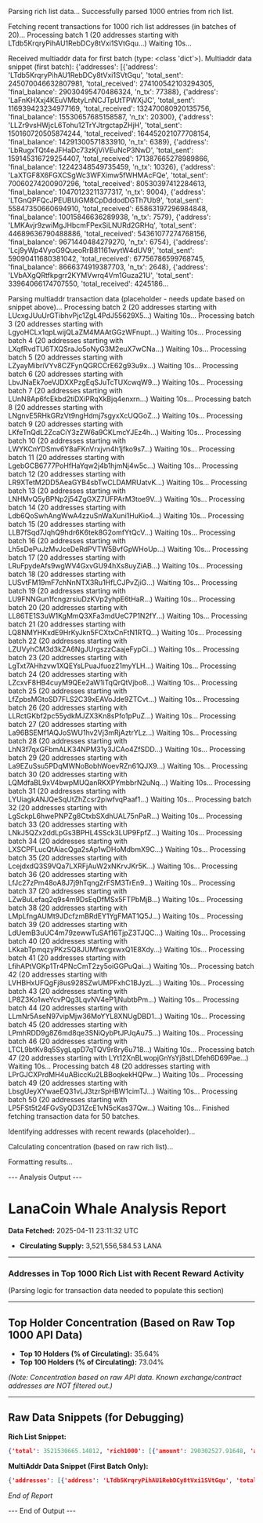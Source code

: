 
Parsing rich list data...
Successfully parsed 1000 entries from rich list.

Fetching recent transactions for 1000 rich list addresses (in batches of 20)...
Processing batch 1 (20 addresses starting with LTdb5KrqryPihAU1RebDCy8tVxi1SVtGqu...)
Waiting 10s...

Received multiaddr data for first batch (type: <class 'dict'>).
Multiaddr data snippet (first batch):
{'addresses': [{'address': 'LTdb5KrqryPihAU1RebDCy8tVxi1SVtGqu', 'total_sent': 245070046632807981, 'total_received': 274100542103294305, 'final_balance': 29030495470486324, 'n_tx': 77388}, {'address': 'LaFnKHXxj4KEuVMbtyLnNCJTpUtTPWXjJC', 'total_sent': 116939423234977169, 'total_received': 132470080920135756, 'final_balance': 15530657685158587, 'n_tx': 20300}, {'address': 'LLZr9vsHWjcL6Tohu12TrYJtrgctapZHjH', 'total_sent': 150160720505874244, 'total_received': 164452021077708154, 'final_balance': 14291300571833910, 'n_tx': 6389}, {'address': 'LbRugxTQt4eJFHaDc73zKjViVEuNcP3NwD', 'total_sent': 159145316729254407, 'total_received': 171387665278989866, 'final_balance': 12242348549735459, 'n_tx': 10326}, {'address': 'LaXTGF8X6FGXCSgWc3WFXimw5fWHMAcFQe', 'total_sent': 70060274200907296, 'total_received': 80530397412284613, 'final_balance': 10470123211377317, 'n_tx': 9004}, {'address': 'LTGnQPFQcJPEUBUiGM8CpDddodDGTh7Ub9', 'total_sent': 55847350660694910, 'total_received': 65863197296984848, 'final_balance': 10015846636289938, 'n_tx': 7579}, {'address': 'LMKAvjr9zwiMgJHbcmFPexSiLNURd2GRHq', 'total_sent': 44689636790488886, 'total_received': 54361077274768156, 'final_balance': 9671440484279270, 'n_tx': 6754}, {'address': 'Lcj9yWp4VyoG9QueoRrB81161wytW4dUV9', 'total_sent': 59090411680381042, 'total_received': 67756786599768745, 'final_balance': 8666374919387703, 'n_tx': 2648}, {'address': 'LVbAXgQRtfkpgrr2KYMVwrq4Vm1Guza21U', 'total_sent': 33964066174707550, 'total_received': 4245186...

Parsing multiaddr transaction data (placeholder - needs update based on snippet above)...
Processing batch 2 (20 addresses starting with LUcxgJUuUrGTibhvPjc1ZgL4PdJ55629X5...)
Waiting 10s...
Processing batch 3 (20 addresses starting with LgyoHCLx1qpLwijQLaZM4MAAtGGzWFnupt...)
Waiting 10s...
Processing batch 4 (20 addresses starting with LXqfRvdTU6TXQSraJo5oNyG3M2euX7wCNa...)
Waiting 10s...
Processing batch 5 (20 addresses starting with LZyayMibriVYv8CZFynQGRCCrE62g93u9x...)
Waiting 10s...
Processing batch 6 (20 addresses starting with LbvJNaEk7oeVJDXXPzgEqSJuTcTUXcwqW9...)
Waiting 10s...
Processing batch 7 (20 addresses starting with LUnN8Ap6fcEkbd2tiDXiPRqXkBjq4enxrn...)
Waiting 10s...
Processing batch 8 (20 addresses starting with LNgnvE5RHkGRzVt9ngHdmj7sgyxXcUQGoZ...)
Waiting 10s...
Processing batch 9 (20 addresses starting with LKfeTnQdL2ZcaCiY3zZW6a9CKLmcYJEz4h...)
Waiting 10s...
Processing batch 10 (20 addresses starting with LWYKCnYDSmv6Y8aFKnVrxjvn4h1jfko9s7...)
Waiting 10s...
Processing batch 11 (20 addresses starting with LgebGCB6777PoHfHaYqw2j4b1hjmNj4w5c...)
Waiting 10s...
Processing batch 12 (20 addresses starting with LR9XTetM2DD5AeaGYB4sbTwCLDAMRUatvK...)
Waiting 10s...
Processing batch 13 (20 addresses starting with LNHMvQ5yBPNp2j54ZgGXZ7UFPArM3toe9V...)
Waiting 10s...
Processing batch 14 (20 addresses starting with Ldb6QoSwhAngWwA4zzuSnWaXuni1HuKio4...)
Waiting 10s...
Processing batch 15 (20 addresses starting with LLB7fSqd7JqhQ9hdr6K6tek8G2omfYtQcV...)
Waiting 10s...
Processing batch 16 (20 addresses starting with Lh5sDePuJzMvJceDeRdPVTW5BvfGpWHoUp...)
Waiting 10s...
Processing batch 17 (20 addresses starting with LRuFpydeAfs9wgWV4GxvGU94hXs8uyZiAB...)
Waiting 10s...
Processing batch 18 (20 addresses starting with LUSvtFM19mF7chNnNTX3Ru1HfLCJPvZjiG...)
Waiting 10s...
Processing batch 19 (20 addresses starting with LU9FNNGun1fcngzrsiuDzKVp2yhpE6tHaR...)
Waiting 10s...
Processing batch 20 (20 addresses starting with LL86TE1S3uW1KgMmQ3XFa3mdUeC7P1N2fY...)
Waiting 10s...
Processing batch 21 (20 addresses starting with LQ8NMYHKxdE9HrKyJkn5FCXtxCnFtN1RTQ...)
Waiting 10s...
Processing batch 22 (20 addresses starting with LZUVyhCM3d3kZA6NgJUrgszzCaajeFypCi...)
Waiting 10s...
Processing batch 23 (20 addresses starting with LgTxt7AHhzvw1XQEYsLPuaJfuoz21myYLH...)
Waiting 10s...
Processing batch 24 (20 addresses starting with LZcxvF8HB4cuyM9QEe2aW1iTqQrQtVjbo8...)
Waiting 10s...
Processing batch 25 (20 addresses starting with LfZpbsMGtoSD7FLS2C39xEAVoJde9ZTCvt...)
Waiting 10s...
Processing batch 26 (20 addresses starting with LLRctGKbf2pc55ydkMJZX3Kn8sPfo1pPuZ...)
Waiting 10s...
Processing batch 27 (20 addresses starting with La96BSEMf1AQJoSWU1hv2Vj3mRjAztrYLz...)
Waiting 10s...
Processing batch 28 (20 addresses starting with LhN3f7qxGFbmALK34NPM31y3JCAo4ZfSDD...)
Waiting 10s...
Processing batch 29 (20 addresses starting with La9EZuSsu5PDqMWNoBobhWoevRZn61QJX9...)
Waiting 10s...
Processing batch 30 (20 addresses starting with LQMdfaBL9xV4bwpMUQanRKXPYmbbrN2uNq...)
Waiting 10s...
Processing batch 31 (20 addresses starting with LYUiagkANJQeSqUtZhZcsr2piwfvqPaaf1...)
Waiting 10s...
Processing batch 32 (20 addresses starting with LgSckpL6hwePNPZg8CtxbSXdhUAL75nPaR...)
Waiting 10s...
Processing batch 33 (20 addresses starting with LNkJ5QZx2ddLpGs3BPHL4SSck3LUP9FpfZ...)
Waiting 10s...
Processing batch 34 (20 addresses starting with LXSCPFLucQtAiacQga2sAp1wDHoMdbmX9C...)
Waiting 10s...
Processing batch 35 (20 addresses starting with LcejdxdQ3S9VQa7LXRFjAuW2xNKrvJKr5K...)
Waiting 10s...
Processing batch 36 (20 addresses starting with LfJc27zPm48oA8J7j9hTqngZrFSM3TrEn9...)
Waiting 10s...
Processing batch 37 (20 addresses starting with LZwBuLefaq2q9s4m9DsEqDfMSx5FTPbMjB...)
Waiting 10s...
Processing batch 38 (20 addresses starting with LMpLfngAUMt9JDcfzmBRdEY1YgFMAT1Q5J...)
Waiting 10s...
Processing batch 39 (20 addresses starting with LdUemB3uUC4m79zewwTuSAf16TjpZ3TJQC...)
Waiting 10s...
Processing batch 40 (20 addresses starting with LKkabTpmqzyPKzSQ8JUMfwcgxwxQ1E8Xdy...)
Waiting 10s...
Processing batch 41 (20 addresses starting with LfihAPtVGKp1Tr4PNcCmT2zy5oiGGPuQai...)
Waiting 10s...
Processing batch 42 (20 addresses starting with LVHBHxUFQgFj8us928SZwUMPFxhC1BJyzL...)
Waiting 10s...
Processing batch 43 (20 addresses starting with LP8Z3Ko1weYcvPQg3LqvNV4eP1jNubtbPm...)
Waiting 10s...
Processing batch 44 (20 addresses starting with LLmNr5AseN97vipMjw36MoYYL8XNUgDBD1...)
Waiting 10s...
Processing batch 45 (20 addresses starting with LPmhRDD9g8Z6md8qe3SNiQybPtJPJqAu75...)
Waiting 10s...
Processing batch 46 (20 addresses starting with LTCL9btKv8q5SygLqpD7qTQV9r8ry6u718...)
Waiting 10s...
Processing batch 47 (20 addresses starting with LYt12XnBLwopjGnYsYj8stLDfeh6D69Pae...)
Waiting 10s...
Processing batch 48 (20 addresses starting with LPrGJCXPrdMH4uABiccKu2LBBoqkekHQPw...)
Waiting 10s...
Processing batch 49 (20 addresses starting with LbsgUeyXYwaeEQ31vLJ3tzrSpHBW1cimTJ...)
Waiting 10s...
Processing batch 50 (20 addresses starting with LP5FSt5t24FGvSyQD31ZcE1vN5cKas37Qw...)
Waiting 10s...
Finished fetching transaction data for 50 batches.

Identifying addresses with recent rewards (placeholder)...

Calculating concentration (based on raw rich list)...

Formatting results...

--- Analysis Output ---
# LanaCoin Whale Analysis Report

**Data Fetched:** 2025-04-11 23:11:32 UTC

* **Circulating Supply:** 3,521,556,584.53 LANA

---

### Addresses in Top 1000 Rich List with Recent Reward Activity

(Parsing logic for transaction data needed to populate this section)


---

## Top Holder Concentration (Based on Raw Top 1000 API Data)

* **Top 10 Holders (% of Circulating):** 35.64%
* **Top 100 Holders (% of Circulating):** 73.04%

*(Note: Concentration based on raw API data. Known exchange/contract addresses are NOT filtered out.)*

---

## Raw Data Snippets (for Debugging)

**Rich List Snippet:**
```json
{'total': 3521530665.14812, 'rich1000': [{'amount': 290302527.91648, 'addr': 'LTdb5KrqryPihAU1RebDCy8tVxi1SVtGqu', 'wallet': 78322}, {'amount': 155306576.851586, 'addr': 'LaFnKHXxj4KEuVMbtyLnNCJTpUtTPWXjJC', 'wallet': 96575}, {'amount': 142911520.654266, 'addr': 'LLZr9vsHWjcL6Tohu12TrYJtrgctapZHjH', 'wallet': 213166}, {'amount': 122423485.497355, 'addr': 'LbRugxTQt4eJFHaDc73zKjViVEuNcP3NwD', 'wallet': 166701}, {'amount': 104701232.113773, 'addr': 'LaXTGF8X6FGXCSgWc3WFXimw5fWHMAcFQe', 'wallet': 2...
```

**MultiAddr Data Snippet (First Batch Only):**
```json
{'addresses': [{'address': 'LTdb5KrqryPihAU1RebDCy8tVxi1SVtGqu', 'total_sent': 245070046632807981, 'total_received': 274100542103294305, 'final_balance': 29030495470486324, 'n_tx': 77388}, {'address': 'LaFnKHXxj4KEuVMbtyLnNCJTpUtTPWXjJC', 'total_sent': 116939423234977169, 'total_received': 132470080920135756, 'final_balance': 15530657685158587, 'n_tx': 20300}, {'address': 'LLZr9vsHWjcL6Tohu12TrYJtrgctapZHjH', 'total_sent': 150160720505874244, 'total_received': 164452021077708154, 'final_balance': 14291300571833910, 'n_tx': 6389}, {'address': 'LbRugxTQt4eJFHaDc73zKjViVEuNcP3NwD', 'total_sent': 159145316729254407, 'total_received': 171387665278989866, 'final_balance': 12242348549735459, 'n_tx': 10326}, {'address': 'LaXTGF8X6FGXCSgWc3WFXimw5fWHMAcFQe', 'total_sent': 70060274200907296, 'total_received': 80530397412284613, 'final_balance': 10470123211377317, 'n_tx': 9004}, {'address': 'LTGnQPFQcJPEUBUiGM8CpDddodDGTh7Ub9', 'total_sent': 55847350660694910, 'total_received': 65863197296984848, 'final_balance': 10015846636289938, 'n_tx': 7579}, {'address': 'LMKAvjr9zwiMgJHbcmFPexSiLNURd2GRHq', 'total_sent': 44689636790488886, 'total_received': 54361077274768156, 'final_balance': 9671440484279270, 'n_tx': 6754}, {'address': 'Lcj9yWp4VyoG9QueoRrB81161wytW4dUV9', 'total_sent': 59090411680381042, 'total_received': 67756786599768745, 'final_balance': 8666374919387703, 'n_tx': 2648}, {'address': 'LVbAXgQRtfkpgrr2KYMVwrq4Vm1Guza21U', 'total_sent': 33964066174707550, 'total_received': 42451861328899764, 'final_balance': 8487795154192214, 'n_tx': 4098}, {'address': 'LYSNKMYuB9zSVPuEsWXNUbivUVoqyw274Q', 'total_sent': 228132399940085783, 'total_received': 235251403976806611, 'final_balance': 7119004036720828, 'n_tx': 38177}, {'address': 'LZ1KgRd7JUNVMYMdt1EDz3mrpjoPdykiCt', 'total_sent': 37111946361616553, 'total_received': 42531258074729636, 'final_balance': 5419311713113083, 'n_tx': 1653}, {'address': 'LLeiQ8bBqXakdAecKPs9qUBduPAEmDctvj', 'total_sent': 124153286250688925, 'total_received': 129168564406153162, 'final_balance': 5015278155464237, 'n_tx': 17544}, {'address': 'LcKYMGD74AM2TxD7MLiB5BE1ATV8Qdvun4', 'total_sent': 6784697946126436, 'total_received': 11301452654832702, 'final_balance': 4516754708706266, 'n_tx': 11037}, {'address': 'LXQr1s1KpLVRE537UKQWuhZ8mvPqtSeAip', 'total_sent': 42656409732541752, 'total_received': 46979372880725134, 'final_balance': 4322963148183382, 'n_tx': 3766}, {'address': 'LSy3RQ4kPwU2WY7HSAq2RxUdw7Nnc6XLji', 'total_sent': 31367326982851986, 'total_received': 34674624412001973, 'final_balance': 3307297429149987, 'n_tx': 1462}, {'address': 'LUkjCTcFVoMkNGghbdzXwkZkrHDuR2pjoX', 'total_sent': 0, 'total_received': 3274900708127900, 'final_balance': 3274900708127900, 'n_tx': 2}, {'address': 'LKGvCU8TQc22C12ARiQgocNVrRRHo3AJGt', 'total_sent': 40834781733717095, 'total_received': 43954372955143530, 'final_balance': 3119591221426435, 'n_tx': 2079}, {'address': 'LdmvKpwgon4n2TgwrrETo7Ta9T4fZXsSr8', 'total_sent': 23390159585856228, 'total_received': 26269145455447616, 'final_balance': 2878985869591388, 'n_tx': 487}, {'address': 'LWiPafSRFe8gRciNXFzb1mXXknSvp7e6PK', 'total_sent': 10550736836705660, 'total_received': 13403818012602443, 'final_balance': 2853081175896783, 'n_tx': 20}, {'address': 'LWDTseD75bEJivL49G9kiG42LgxVmWvXkp', 'total_sent': 8950216891697409, 'total_received': 11649502239618279, 'final_balance': 2699285347920870, 'n_tx': 916}], 'txs': [{'hash': 'b26e8596b35e93018ce5fbd15394ef0dd7e589265f8f715bc716d932fc5f80c1', 'confirmations': 0, 'change': 1899378000000, 'time_utc': '2025-04-11T22:53:20Z', 'n': 1}, {'hash': 'b26e8596b35e93018ce5fbd15394ef0dd7e589265f8f715bc716d932fc5f80c1', 'confirmations': 0, 'change': 1899379537859, 'time_utc': '2025-04-11T22:53:20Z', 'n': 2}, {'hash': 'b26e8596b35e93018ce5fbd15394ef0dd7e589265f8f715bc716d932fc5f80c1', 'confirmations': 0, 'change': -3707223017242, 'time_utc': '2025-04-11T22:53:20Z'}, {'hash': '719b60735c2c4a847618d1b9e46c1b775fd38ad5e6688f1b9cc20eac1a4b1637', 'confirmations': 1, 'change': 960266000000, 'time_utc': '2025-04-11T22:45:36Z', 'n': 1}, {'hash': '719b60735c2c4a847618d1b9e46c1b775fd38ad5e6688f1b9cc20eac1a4b1637', 'confirmations': 1, 'change': 960266407284, 'time_utc': '2025-04-11T22:45:36Z', 'n': 2}, {'hash': '719b60735c2c4a847618d1b9e46c1b775fd38ad5e6688f1b9cc20eac1a4b1637', 'confirmations': 1, 'change': -1772025999999, 'time_utc': '2025-04-11T22:45:36Z'}, {'hash': '19b330ff7ec03c9db5ea0c7c24c7e90bfe0817c7375605cfd4b414cc8e3e44de', 'confirmations': 2, 'change': 878906000000, 'time_utc': '2025-04-11T22:43:28Z', 'n': 1}, {'hash': '19b330ff7ec03c9db5ea0c7c24c7e90bfe0817c7375605cfd4b414cc8e3e44de', 'confirmations': 2, 'change': 878907672280, 'time_utc': '2025-04-11T22:43:28Z', 'n': 2}, {'hash': '19b330ff7ec03c9db5ea0c7c24c7e90bfe0817c7375605cfd4b414cc8e3e44de', 'confirmations': 2, 'change': -1615836000000, 'time_utc': '2025-04-11T22:43:28Z'}, {'hash': '17ad073948ef47c136e213838a385d926b9ee8f53ebc25573af554e8cc650342', 'confirmations': 4, 'change': 1680229000000, 'time_utc': '2025-04-11T22:29:04Z', 'n': 1}, {'hash': '17ad073948ef47c136e213838a385d926b9ee8f53ebc25573af554e8cc650342', 'confirmations': 4, 'change': 1680229205674, 'time_utc': '2025-04-11T22:29:04Z', 'n': 2}, {'hash': '17ad073948ef47c136e213838a385d926b9ee8f53ebc25573af554e8cc650342', 'confirmations': 4, 'change': -3216062000000, 'time_utc': '2025-04-11T22:29:04Z'}, {'hash': '1ff4af3aa7f6e93aac096db23c217f902a6e2d7a12bf32fd7b091b7aee3c21ea', 'confirmations': 5, 'change': 419622999999, 'time_utc': '2025-04-11T22:27:44Z', 'n': 1}, {'hash': '1ff4af3aa7f6e93aac096db23c217f902a6e2d7a12bf32fd7b091b7aee3c21ea', 'confirmations': 5, 'change': 419624838297, 'time_utc': '2025-04-11T22:27:44Z', 'n': 2}, {'hash': '1ff4af3aa7f6e93aac096db23c217f902a6e2d7a12bf32fd7b091b7aee3c21ea', 'confirmations': 5, 'change': -596569000000, 'time_utc': '2025-04-11T22:27:44Z'}, {'hash': '72f257aa361084302c8c5db8fa9af3a1dc8f9a789e7bfaee1011979fc6269b11', 'confirmations': 6, 'change': 3632708000000, 'time_utc': '2025-04-11T22:16:48Z', 'n': 1}, {'hash': '72f257aa361084302c8c5db8fa9af3a1dc8f9a789e7bfaee1011979fc6269b11', 'confirmations': 6, 'change': 3632708652782, 'time_utc': '2025-04-11T22:16:48Z', 'n': 2}, {'hash': '72f257aa361084302c8c5db8fa9af3a1dc8f9a789e7bfaee1011979fc6269b11', 'confirmations': 6, 'change': -7101833322243, 'time_utc': '2025-04-11T22:16:48Z'}, {'hash': '9b7b6c691dbda786268f3be0ed82f9fff5f49f70025cbe84ae82d321eab10785', 'confirmations': 7, 'change': 5569115000000, 'time_utc': '2025-04-11T22:15:44Z', 'n': 1}, {'hash': '9b7b6c691dbda786268f3be0ed82f9fff5f49f70025cbe84ae82d321eab10785', 'confirmations': 7, 'change': 5569115609407, 'time_utc': '2025-04-11T22:15:44Z', 'n': 2}, {'hash': '9b7b6c691dbda786268f3be0ed82f9fff5f49f70025cbe84ae82d321eab10785', 'confirmations': 7, 'change': -10701200583273, 'time_utc': '2025-04-11T22:15:44Z'}, {'hash': '3f7407352e578686bdab57a1cc76229576d99ba73b99aac6b4c7db81be148e1e', 'confirmations': 8, 'change': 1876613000000, 'time_utc': '2025-04-11T22:14:24Z', 'n': 1}, {'hash': '3f7407352e578686bdab57a1cc76229576d99ba73b99aac6b4c7db81be148e1e', 'confirmations': 8, 'change': 1876614150832, 'time_utc': '2025-04-11T22:14:24Z', 'n': 2}, {'hash': '3f7407352e578686bdab57a1cc76229576d99ba73b99aac6b4c7db81be148e1e', 'confirmations': 8, 'change': -3494722100638, 'time_utc': '2025-04-11T22:14:24Z'}, {'hash': '5ef29c6928718d656c80cb0812e453b8f2c22773845283ab9d8dc0da67a28216', 'confirmations': 10, 'change': 1784106000000, 'time_utc': '2025-04-11T21:54:56Z', 'n': 1}, {'hash': '5ef29c6928718d656c80cb0812e453b8f2c22773845283ab9d8dc0da67a28216', 'confirmations': 10, 'change': 1784106291462, 'time_utc': '2025-04-11T21:54:56Z', 'n': 2}, {'hash': '5ef29c6928718d656c80cb0812e453b8f2c22773845283ab9d8dc0da67a28216', 'confirmations': 10, 'change': -3314905000000, 'time_utc': '2025-04-11T21:54:56Z'}, {'hash': '19ddcf7dcafd391eac6f936859721de1ed613ba14bae7a0ea569610cb7e1807c', 'confirmations': 11, 'change': 2814334000000, 'time_utc': '2025-04-11T21:32:16Z', 'n': 1}, {'hash': '19ddcf7dcafd391eac6f936859721de1ed613ba14bae7a0ea569610cb7e1807c', 'confirmations': 11, 'change': 2814334763824, 'time_utc': '2025-04-11T21:32:16Z', 'n': 2}, {'hash': '19ddcf7dcafd391eac6f936859721de1ed613ba14bae7a0ea569610cb7e1807c', 'confirmations': 11, 'change': -5083588137922, 'time_utc': '2025-04-11T21:32:16Z'}, {'hash': '7a86cb515a68abd04b142eb69f221841908ba67e8b0ad7edfcb07bda3093b429', 'confirmations': 12, 'change': 892979000000, 'time_utc': '2025-04-11T21:30:56Z', 'n': 1}, {'hash': '7a86cb515a68abd04b142eb69f221841908ba67e8b0ad7edfcb07bda3093b429', 'confirmations': 12, 'change': 892980987886, 'time_utc': '2025-04-11T21:30:56Z', 'n': 2}, {'hash': '7a86cb515a68abd04b142eb69f221841908ba67e8b0ad7edfcb07bda3093b429', 'confirmations': 12, 'change': -1675625999999, 'time_utc': '2025-04-11T21:30:56Z'}, {'hash': '4655faa150c8dc2928f74216a3f30fe9d230f30449416fb335df66fb3928a485', 'confirmations': 13, 'change': 1453278000000, 'time_utc': '2025-04-11T21:29:36Z', 'n': 1}, {'hash': '4655faa150c8dc2928f74216a3f30fe9d230f30449416fb335df66fb3928a485', 'confirmations': 13, 'change': 1453278952376, 'time_utc': '2025-04-11T21:29:36Z', 'n': 2}, {'hash': '4655faa150c8dc2928f74216a3f30fe9d230f30449416fb335df66fb3928a485', 'confirmations': 13, 'change': -2819491485439, 'time_utc': '2025-04-11T21:29:36Z'}, {'hash': '74a74baf1e9bdf6b896d8b8b270c6b4430ae26293c6bd96fcad98678bc8c8c0e', 'confirmations': 17, 'change': 1240464000000, 'time_utc': '2025-04-11T20:49:36Z', 'n': 1}, {'hash': '74a74baf1e9bdf6b896d8b8b270c6b4430ae26293c6bd96fcad98678bc8c8c0e', 'confirmations': 17, 'change': 1240465426035, 'time_utc': '2025-04-11T20:49:36Z', 'n': 2}, {'hash': '74a74baf1e9bdf6b896d8b8b270c6b4430ae26293c6bd96fcad98678bc8c8c0e', 'confirmations': 17, 'change': -2306472000000, 'time_utc': '2025-04-11T20:49:36Z'}, {'hash': 'c385894279fcca06715eee688198fe79e7117fe41bd274e45d17af64caa8dc4d', 'confirmations': 18, 'change': 321700000000, 'time_utc': '2025-04-11T20:27:28Z', 'n': 1}, {'hash': 'c385894279fcca06715eee688198fe79e7117fe41bd274e45d17af64caa8dc4d', 'confirmations': 18, 'change': 321700522293, 'time_utc': '2025-04-11T20:27:28Z', 'n': 2}, {'hash': 'c385894279fcca06715eee688198fe79e7117fe41bd274e45d17af64caa8dc4d', 'confirmations': 18, 'change': -545459081656, 'time_utc': '2025-04-11T20:27:28Z'}, {'hash': 'abd6080c016dc0374a3ac04271d38df36ca6ef620efec3a038bdebda090d66e1', 'confirmations': 19, 'change': 320340000000, 'time_utc': '2025-04-11T20:26:56Z', 'n': 1}, {'hash': 'abd6080c016dc0374a3ac04271d38df36ca6ef620efec3a038bdebda090d66e1', 'confirmations': 19, 'change': 320341271052, 'time_utc': '2025-04-11T20:26:56Z', 'n': 2}, {'hash': 'abd6080c016dc0374a3ac04271d38df36ca6ef620efec3a038bdebda090d66e1', 'confirmations': 19, 'change': -590417000000, 'time_utc': '2025-04-11T20:26:56Z'}, {'hash': '608e9787d1ecbbafd8f6ffe69ead70bcc8f6b9642450fa9434372fe51480bc9c', 'confirmations': 20, 'change': 9371171000000, 'time_utc': '2025-04-11T20:26:08Z', 'n': 1}, {'hash': '608e9787d1ecbbafd8f6ffe69ead70bcc8f6b9642450fa9434372fe51480bc9c', 'confirmations': 20, 'change': 9371172996100, 'time_utc': '2025-04-11T20:26:08Z', 'n': 2}, {'hash': '608e9787d1ecbbafd8f6ffe69ead70bcc8f6b9642450fa9434372fe51480bc9c', 'confirmations': 20, 'change': -18563997000000, 'time_utc': '2025-04-11T20:26:08Z'}, {'hash': 'c1decb7e9e39912b9b0b2956563e0c29464dceb3f1c0dd6f1c8f88b89a71b99a', 'confirmations': 21, 'change': 2040763000000, 'time_utc': '2025-04-11T20:23:12Z', 'n': 1}, {'hash': 'c1decb7e9e39912b9b0b2956563e0c29464dceb3f1c0dd6f1c8f88b89a71b99a', 'confirmations': 21, 'change': 2040764196630, 'time_utc': '2025-04-11T20:23:12Z', 'n': 2}]}...
```

*End of Report*

--- End of Output ---
